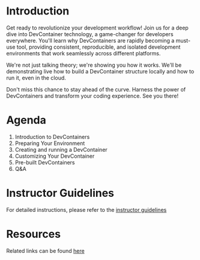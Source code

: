 # Introduction
Get ready to revolutionize your development workflow! Join us for a deep dive into DevContainer technology, a game-changer for developers everywhere. You'll learn why DevContainers are rapidly becoming a must-use tool, providing consistent, reproducible, and isolated development environments that work seamlessly across different platforms.

We're not just talking theory; we're showing you how it works. We'll be demonstrating live how to build a DevContainer structure locally and how to run it, even in the cloud.

Don't miss this chance to stay ahead of the curve. Harness the power of DevContainers and transform your coding experience. See you there!

# Agenda
1. Introduction to DevContainers
2. Preparing Your Environment
3. Creating and running a DevContainer
4. Customizing Your DevContainer
5. Pre-built DevContainers
6. Q&A

# Instructor Guidelines
For detailed instructions, please refer to the [instructor guidelines](docs/instructor-guidelines.md)

# Resources
Related links can be found [here](docs/links.md)
